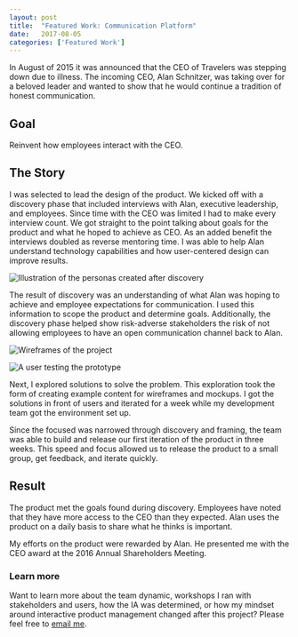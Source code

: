 ```yaml
---
layout: post
title:  "Featured Work: Communication Platform"
date:   2017-08-05
categories: ['Featured Work']
---
```

In August of 2015 it was announced that the CEO of Travelers was stepping down due to illness. The incoming CEO, Alan Schnitzer, was taking over for a beloved leader and wanted to show that he would continue a tradition of honest communication.

## Goal

Reinvent how employees interact with the CEO.

## The Story

I was selected to lead the design of the product. We kicked off with a discovery phase that included interviews with Alan, executive leadership, and employees. Since time with the CEO was limited I had to make every interview count. We got straight to the point talking about goals for the product and what he hoped to achieve as CEO. As an added benefit the interviews doubled as reverse mentoring time. I was able to help Alan understand technology capabilities and how user-centered design can improve results.

![Illustration of the personas created after discovery](http://images.benjaminjoyce.com/personas.jpg)

The result of discovery was an understanding of what Alan was hoping to achieve and employee expectations for communication. I used this information to scope the product and determine goals. Additionally, the discovery phase helped show risk-adverse stakeholders the risk of not allowing employees to have an open communication channel back to Alan.

![Wireframes of the project](http://images.benjaminjoyce.com/axure.png)

![A user testing the prototype](http://images.benjaminjoyce.com/usertest.jpg)

Next, I explored solutions to solve the problem. This exploration took the form of creating example content for wireframes and mockups. I got the solutions in front of users and iterated for a week while my development team got the environment set up.

Since the focused was narrowed through discovery and framing, the team was able to build and release our first iteration of the product in three weeks. This speed and focus allowed us to release the product to a small group, get feedback, and iterate quickly.

## Result

The product met the goals found during discovery. Employees have noted that they have more access to the CEO than they expected. Alan uses the product on a daily basis to share what he thinks is important.

My efforts on the product were rewarded by Alan. He presented me with the CEO award at the 2016 Annual Shareholders Meeting.

### Learn more

Want to learn more about the team dynamic, workshops I ran with stakeholders and users, how the IA was determined, or how my mindset around interactive product management changed after this project? Please feel free to <a href="mailto:me@benjaminjoyce.com?Subject=Hello">email me</a>.
